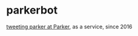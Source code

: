 
# parkerbot

[tweeting parker at Parker](https://twitter.com/parkertron900),
as a service, since 2016

